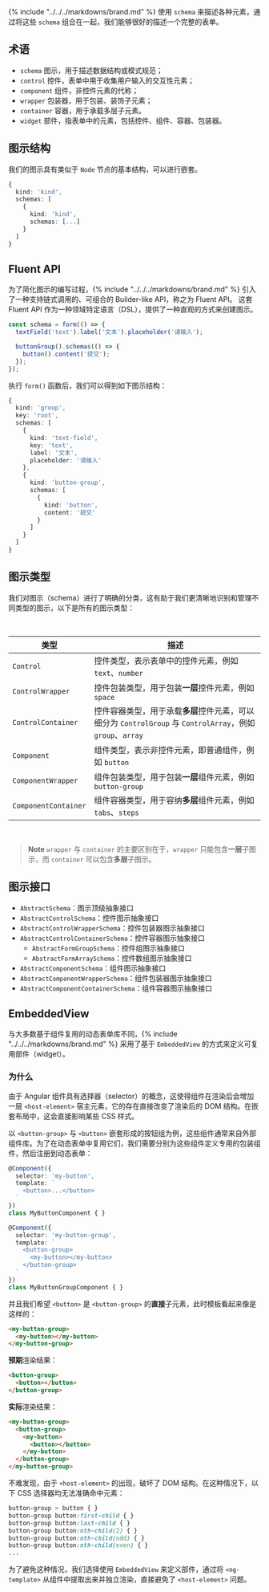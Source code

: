 {% include "../../../markdowns/brand.md" %} 使用 `schema` 来描述各种元素，通过将这些 `schema` 组合在一起，我们能够很好的描述一个完整的表单。

## 术语

- `schema` 图示，用于描述数据结构或模式规范；
- `control` 控件，表单中用于收集用户输入的交互性元素；
- `component` 组件，非控件元素的代称；
- `wrapper` 包装器，用于包装、装饰子元素；
- `container` 容器，用于承载多层子元素。
- `widget` 部件，指表单中的元素，包括控件、组件、容器、包装器。

## 图示结构

我们的图示具有类似于 `Node` 节点的基本结构，可以进行嵌套。

```ts
{
  kind: 'kind',
  schemas: [
    {
      kind: 'kind',
      schemas: [...]
    }
  ]
}
```

## Fluent API

为了简化图示的编写过程，{% include "../../../markdowns/brand.md" %} 引入了一种支持链式调用的、可组合的 Builder-like API，称之为 Fluent API。
这套 Fluent API 作为一种领域特定语言（DSL），提供了一种直观的方式来创建图示。

```ts
const schema = form(() => {
  textField('text').label('文本').placeholder('请输入');

  buttonGroup().schemas(() => {
    button().content('提交');
  });
});
```
执行 `form()` 函数后，我们可以得到如下图示结构：

```ts
{
  kind: 'group',
  key: 'root',
  schemas: [
    {
      kind: 'text-field',
      key: 'text',
      label: '文本',
      placeholder: '请输入'
    },
    {
      kind: 'button-group',
      schemas: [
        {
          kind: 'button',
          content: '提交'
        }
      ]
    }
  ]
}
```

## 图示类型

我们对图示（schema）进行了明确的分类，这有助于我们更清晰地识别和管理不同类型的图示，以下是所有的图示类型：

<br>

| 类型                 | 描述                                                                                                       |
| -------------------- | ---------------------------------------------------------------------------------------------------------- |
| `Control`            | 控件类型，表示表单中的控件元素，例如 `text`、`number`                                                      |
| `ControlWrapper`     | 控件包装类型，用于包装**一层**控件元素，例如 `space`                                                       |
| `ControlContainer`   | 控件容器类型，用于承载**多层**控件元素，可以细分为 `ControlGroup` 与 `ControlArray`，例如 `group`、`array` |
| `Component`          | 组件类型，表示非控件元素，即普通组件，例如 `button`                                                        |
| `ComponentWrapper`   | 组件包装类型，用于包装**一层**组件元素，例如 `button-group`                                                |
| `ComponentContainer` | 组件容器类型，用于容纳**多层**组件元素，例如 `tabs`、`steps`                                               |

<br>

> **Note**
> `wrapper` 与 `container` 的主要区别在于，`wrapper` 只能包含**一层**子图示，而 `container` 可以包含**多层**子图示。

## 图示接口

- `AbstractSchema`：图示顶级抽象接口
- `AbstractControlSchema`：控件图示抽象接口
- `AbstractControlWrapperSchema`：控件包装器图示抽象接口
- `AbstractControlContainerSchema`：控件容器图示抽象接口
  - `AbstractFormGroupSchema`：控件组图示抽象接口
  - `AbstractFormArraySchema`：控件数组图示抽象接口
- `AbstractComponentSchema`：组件图示抽象接口
- `AbstractComponentWrapperSchema`：组件包装器图示抽象接口
- `AbstractComponentContainerSchema`：组件容器图示抽象接口

## EmbeddedView

与大多数基于组件复用的动态表单库不同，{% include "../../../markdowns/brand.md" %} 采用了基于 `EmbeddedView` 的方式来定义可复用部件（widget）。

### 为什么

由于 Angular 组件具有选择器（selector）的概念，这使得组件在渲染后会增加一层 `<host-element>` 宿主元素，它的存在直接改变了渲染后的 DOM 结构。在嵌套布局中，这会直接影响某些 CSS 样式。

以 `<button-group>` 与 `<button>` 嵌套形成的按钮组为例，这些组件通常来自外部组件库。为了在动态表单中复用它们，我们需要分别为这些组件定义专用的包装组件，然后注册到动态表单：

```ts
@Component({
  selector: 'my-button',
  template: `
    <button>...</button>
  `
})
class MyButtonComponent { }

@Component({
  selector: 'my-button-group',
  template: `
    <button-group>
      <my-button></my-button>
    </button-group>
  `
})
class MyButtonGroupComponent { }
```

并且我们希望 `<button>` 是 `<button-group>` 的**直接**子元素，此时模板看起来像是这样的：

```html
<my-button-group>
  <my-button></my-button>
</my-button-group>
```

**预期**渲染结果：

```html
<button-group>
  <button></button>
</button-group>
```

**实际**渲染结果：

```html {1,3}
<my-button-group>
  <button-group>
    <my-button>
      <button></button>
    </my-button>
  </button-group>
</my-button-group>
```

不难发现，由于 `<host-element>` 的出现，破坏了 DOM 结构。在这种情况下，以下 CSS 选择器均无法准确命中元素：

```css
button-group > button { }
button-group button:first-child { }
button-group button:last-child { }
button-group button:nth-child(2) { }
button-group button:nth-child(odd) { }
button-group button:nth-child(even) { }
...
```

为了避免这种情况，我们选择使用 `EmbeddedView` 来定义部件，通过将 `<ng-template>` 从组件中提取出来并独立渲染，直接避免了 `<host-element>` 问题。
